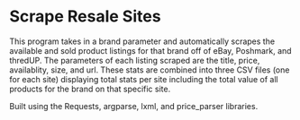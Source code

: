 # Scrape Resale Sites
This program takes in a brand parameter and automatically scrapes the available and sold product listings for that brand off of eBay, Poshmark, and thredUP. The parameters of each listing scraped are the title, price, availablity, size, and url. These stats are combined into three CSV files (one for each site) displaying total stats per site including the total value of all products for the brand on that specific site.

Built using the Requests, argparse, lxml, and price_parser libraries.
